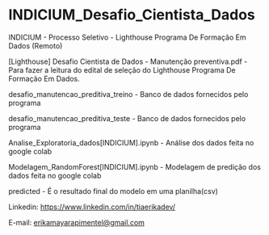 # INDICIUM_Desafio_Cientista_Dados
INDICIUM - Processo Seletivo - Lighthouse Programa De Formação Em Dados (Remoto)

[Lighthouse] Desafio Cientista de Dados - Manutenção preventiva.pdf - Para fazer a leitura do edital de seleção do Lighthouse Programa De Formação Em Dados.


desafio_manutencao_preditiva_treino - Banco de dados fornecidos pelo programa


desafio_manutencao_preditiva_teste - Banco de dados fornecidos pelo programa


Analise_Exploratoria_dados[INDICIUM].ipynb - Análise dos dados feita no google colab


Modelagem_RandomForest[INDICIUM].ipynb - Modelagem de predição dos dados feita no google colab


predicted - É o resultado final do modelo em uma planilha(csv)


Linkedin: https://www.linkedin.com/in/tiaerikadev/

E-mail: erikamayarapimentel@gmail.com
